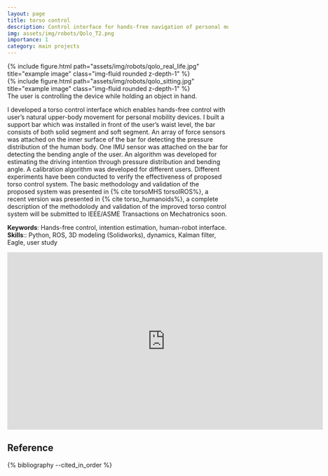 ```yaml
---
layout: page
title: torso control
description: Control interface for hands-free navigation of personal mobility vehicles
img: assets/img/robots/Qolo_T2.png
importance: 1
category: main projects
---
```



<div class="row justify-content-sm-center">
    <div class="col-sm-4 mt-3 mt-md-0">
        {% include figure.html path="assets/img/robots/qolo_real_life.jpg" title="example image" class="img-fluid rounded z-depth-1" %}
    </div>
    <div class="col-sm-4 mt-3 mt-md-0">
        {% include figure.html path="assets/img/robots/qolo_sitting.jpg" title="example image" class="img-fluid rounded z-depth-1" %}
    </div>
</div>
<div class="caption">
    The user is controlling the device while holding an object in hand.
</div>

I developed a torso control interface which enables hands-free control with user’s natural upper-body movement for personal mobility devices. I built a support bar which was installed in front of the user’s waist level, the bar consists of both solid segment and soft segment. An array of force sensors was attached on the inner surface of the bar for detecting the pressure distribution of the human body. One IMU sensor was attached on the bar for detecting the bending angle of the user. An algorithm was developed for estimating the driving intention through pressure distribution and bending angle. A calibration algorithm was developed for different users. Different experiments have been conducted to verify the effectiveness of proposed torso control system.
The basic methodology and validation of the proposed system was presented in {% cite torsoMHS torsoIROS%}, a recent version was presented in {% cite torso_humanoids%}, a complete description of the methodolody and validation of the improved torso control system will be submitted to IEEE/ASME Transactions on Mechatronics soon.

<b>Keywords</b>: Hands-free control, intention estimation, human-robot interface.  
<b>Skills</b>:: Python, ROS, 3D modeling (Solidworks), dynamics, Kalman filter, Eagle, user study  

<div class="container">
<iframe width="720" height="405" src="https://www.youtube.com/embed/F1DrP3O7Foc" title="YouTube video player" frameborder="0" allow="accelerometer; autoplay; clipboard-write; encrypted-media; gyroscope; picture-in-picture; web-share" allowfullscreen></iframe>
</div>

<div class="publications">
    <h2>Reference</h2>
    {% bibliography --cited_in_order %} 
</div>

